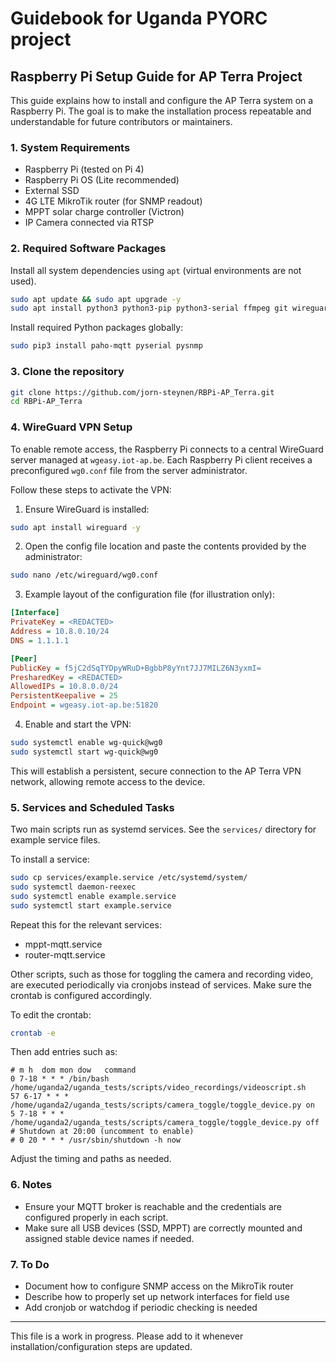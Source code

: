 # Guidebook for Uganda PYORC project
## Raspberry Pi Setup Guide for AP Terra Project

This guide explains how to install and configure the AP Terra system on a Raspberry Pi. The goal is to make the installation process repeatable and understandable for future contributors or maintainers.

### 1. System Requirements
- Raspberry Pi (tested on Pi 4)
- Raspberry Pi OS (Lite recommended)
- External SSD
- 4G LTE MikroTik router (for SNMP readout)
- MPPT solar charge controller (Victron)
- IP Camera connected via RTSP

### 2. Required Software Packages
Install all system dependencies using `apt` (virtual environments are not used).

```bash
sudo apt update && sudo apt upgrade -y
sudo apt install python3 python3-pip python3-serial ffmpeg git wireguard -y
```

Install required Python packages globally:

```bash
sudo pip3 install paho-mqtt pyserial pysnmp
```

### 3. Clone the repository

```bash
git clone https://github.com/jorn-steynen/RBPi-AP_Terra.git
cd RBPi-AP_Terra
```

### 4. WireGuard VPN Setup
To enable remote access, the Raspberry Pi connects to a central WireGuard server managed at `wgeasy.iot-ap.be`. Each Raspberry Pi client receives a preconfigured `wg0.conf` file from the server administrator.

Follow these steps to activate the VPN:

1. Ensure WireGuard is installed:
```bash
sudo apt install wireguard -y
```

2. Open the config file location and paste the contents provided by the administrator:
```bash
sudo nano /etc/wireguard/wg0.conf
```

3. Example layout of the configuration file (for illustration only):
```ini
[Interface]
PrivateKey = <REDACTED>
Address = 10.8.0.10/24
DNS = 1.1.1.1

[Peer]
PublicKey = f5jC2dSqTYDpyWRuD+BgbbP8yYnt7JJ7MILZ6N3yxmI=
PresharedKey = <REDACTED>
AllowedIPs = 10.8.0.0/24
PersistentKeepalive = 25
Endpoint = wgeasy.iot-ap.be:51820
```

4. Enable and start the VPN:
```bash
sudo systemctl enable wg-quick@wg0
sudo systemctl start wg-quick@wg0
```

This will establish a persistent, secure connection to the AP Terra VPN network, allowing remote access to the device.

### 5. Services and Scheduled Tasks
Two main scripts run as systemd services. See the `services/` directory for example service files.

To install a service:

```bash
sudo cp services/example.service /etc/systemd/system/
sudo systemctl daemon-reexec
sudo systemctl enable example.service
sudo systemctl start example.service
```

Repeat this for the relevant services:
- mppt-mqtt.service
- router-mqtt.service

Other scripts, such as those for toggling the camera and recording video, are executed periodically via cronjobs instead of services. Make sure the crontab is configured accordingly.

To edit the crontab:
```bash
crontab -e
```
Then add entries such as:
```cron
# m h  dom mon dow   command
0 7-18 * * * /bin/bash /home/uganda2/uganda_tests/scripts/video_recordings/videoscript.sh
57 6-17 * * * /home/uganda2/uganda_tests/scripts/camera_toggle/toggle_device.py on
5 7-18 * * * /home/uganda2/uganda_tests/scripts/camera_toggle/toggle_device.py off
# Shutdown at 20:00 (uncomment to enable)
# 0 20 * * * /usr/sbin/shutdown -h now
```
Adjust the timing and paths as needed.

### 6. Notes
- Ensure your MQTT broker is reachable and the credentials are configured properly in each script.
- Make sure all USB devices (SSD, MPPT) are correctly mounted and assigned stable device names if needed.

### 7. To Do
- Document how to configure SNMP access on the MikroTik router
- Describe how to properly set up network interfaces for field use
- Add cronjob or watchdog if periodic checking is needed

---
This file is a work in progress. Please add to it whenever installation/configuration steps are updated.

